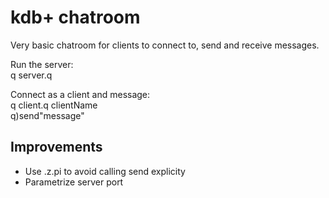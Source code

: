 # kdb+ chatroom

Very basic chatroom for clients to connect to, send and receive messages.  

Run the server:  
q server.q  

Connect as a client and message:  
q client.q clientName  
q)send"message"  

## Improvements  

* Use .z.pi to avoid calling send explicity  
* Parametrize server port

